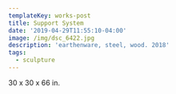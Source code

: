 ```yaml
---
templateKey: works-post
title: Support System
date: '2019-04-29T11:55:10-04:00'
image: /img/dsc_6422.jpg
description: 'earthenware, steel, wood. 2018'
tags:
  - sculpture
---
```

30 x 30 x 66 in.

